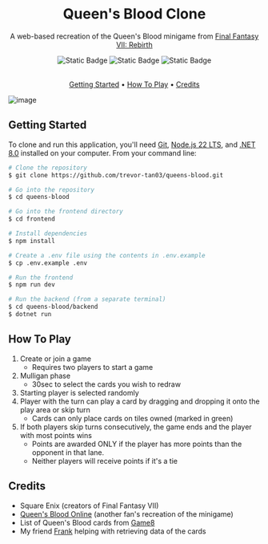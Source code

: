 <!-- Banner here -->
<div align="center">
  <h1>Queen's Blood Clone</h1>
  <p>A web-based recreation of the Queen's Blood minigame from <a href="https://ffvii.square-enix-games.com/en-us/games/rebirth">Final Fantasy VII: Rebirth</a></p>
</div>

<div align="center">
  <img alt="Static Badge" src="https://img.shields.io/badge/.NET-8.0-purple">
  <img alt="Static Badge" src="https://img.shields.io/badge/React-18.3.1-blue">
  <img alt="Static Badge" src="https://img.shields.io/badge/SignalR-2.4.3-cyan">
</div>

<br>

<p align="center">
    <a href="#getting-started">Getting Started</a> •
    <a href="#how-to-play">How To Play</a> •
    <a href="credits">Credits</a>
</p>

![image](https://github.com/user-attachments/assets/f2fa0b1e-22b9-4f36-b816-c0a7f6e9fa6c)


## Getting Started

To clone and run this application, you'll need [Git](https://git-scm.com/), [Node.js 22 LTS](https://nodejs.org/en), and [.NET 8.0](https://dotnet.microsoft.com/en-us/download/dotnet/8.0) installed on your computer. From your command line:
```bash
# Clone the repository
$ git clone https://github.com/trevor-tan03/queens-blood.git

# Go into the repository
$ cd queens-blood

# Go into the frontend directory
$ cd frontend

# Install dependencies
$ npm install

# Create a .env file using the contents in .env.example
$ cp .env.example .env

# Run the frontend
$ npm run dev

# Run the backend (from a separate terminal)
$ cd queens-blood/backend
$ dotnet run
```

## How To Play

1. Create or join a game
    - Requires two players to start a game
2. Mulligan phase
    - 30sec to select the cards you wish to redraw
3. Starting player is selected randomly
4. Player with the turn can play a card by dragging and dropping it onto the play area or skip turn
     - Cards can only place cards on tiles owned (marked in green)
5. If both players skip turns consecutively, the game ends and the player with most points wins
     - Points are awarded ONLY if the player has more points than the opponent in that lane.
     - Neither players will receive points if it's a tie

## Credits
- Square Enix (creators of Final Fantasy VII)
- [Queen's Blood Online](https://www.queensbloodonline.com/) (another fan's recreation of the minigame)
- List of Queen's Blood cards from  [Game8](https://game8.co/games/Final-Fantasy-VII-Rebirth/archives/Queens-Blood)
- My friend [Frank](https://github.com/frankpadada) helping with retrieving data of the cards
